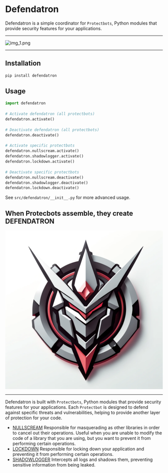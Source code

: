 # Defendatron

Defendatron is a simple coordinator for `Protectbots`, Python modules that provide security features for your applications.


---

![img_1.png](img.png)

---

## Installation

```bash
pip install defendatron
```

## Usage

```python
import defendatron

# Activate defendatron (all protectbots)
defendatron.activate()

# Deactivate defendatron (all protectbots)
defendatron.deactivate()

# Activate specific protectbots
defendatron.nullscream.activate()
defendatron.shadowlogger.activate()
defendatron.lockdown.activate()

# Deactivate specific protectbots
defendatron.nullscream.deactivate()
defendatron.shadowlogger.deactivate()
defendatron.lockdown.deactivate()
```

See `src/defendatron/__init__.py` for more advanced usage.

## When Protecbots assemble, they create DEFENDATRON
![img_2.png](img_1.png)

---

Defendatron is built with `Protectbots`, Python modules that provide security features for your applications. 
Each `Protectbot` is designed to defend against specific threats and vulnerabilities, 
helping to provide another layer of protection for your code. 

- [NULLSCREAM](https://github.com/Capsize-Games/nullscream) Responsible for masquerading as other libraries in order to cancel out their operations. Useful when you are unable to modify the code of a library that you are using, but you want to prevent it from performing certain operations.
- [LOCKDOWN](https://github.com/Capsize-Games/lockdown) Responsible for locking down your application and preventing it from performing certain operations.
- [SHADOWLOGGER](https://github.com/Capsize-Games/shadowlogger) Intercepts all logs and shadows them, preventing sensitive information from being leaked.
